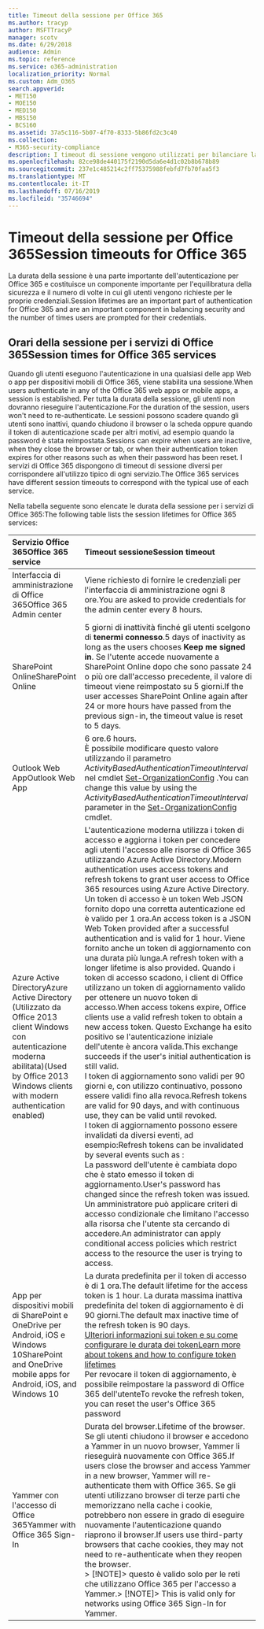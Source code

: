 ```yaml
---
title: Timeout della sessione per Office 365
ms.author: tracyp
author: MSFTTracyP
manager: scotv
ms.date: 6/29/2018
audience: Admin
ms.topic: reference
ms.service: o365-administration
localization_priority: Normal
ms.custom: Adm_O365
search.appverid:
- MET150
- MOE150
- MED150
- MBS150
- BCS160
ms.assetid: 37a5c116-5b07-4f70-8333-5b86fd2c3c40
ms.collection:
- M365-security-compliance
description: I timeout di sessione vengono utilizzati per bilanciare la sicurezza e la facilità di accesso nelle app client di Office 365.
ms.openlocfilehash: 82ce98de440175f2190d5da6e4d1c02b8b678b89
ms.sourcegitcommit: 237e1c485214c2ff75375988febfd7fb70faa5f3
ms.translationtype: MT
ms.contentlocale: it-IT
ms.lasthandoff: 07/16/2019
ms.locfileid: "35746694"
---
```

# <a name="session-timeouts-for-office-365"></a><span data-ttu-id="b35c0-103">Timeout della sessione per Office 365</span><span class="sxs-lookup"><span data-stu-id="b35c0-103">Session timeouts for Office 365</span></span>

<span data-ttu-id="b35c0-104">La durata della sessione è una parte importante dell'autenticazione per Office 365 e costituisce un componente importante per l'equilibratura della sicurezza e il numero di volte in cui gli utenti vengono richieste per le proprie credenziali.</span><span class="sxs-lookup"><span data-stu-id="b35c0-104">Session lifetimes are an important part of authentication for Office 365 and are an important component in balancing security and the number of times users are prompted for their credentials.</span></span>
  
## <a name="session-times-for-office-365-services"></a><span data-ttu-id="b35c0-105">Orari della sessione per i servizi di Office 365</span><span class="sxs-lookup"><span data-stu-id="b35c0-105">Session times for Office 365 services</span></span>

<span data-ttu-id="b35c0-106">Quando gli utenti eseguono l'autenticazione in una qualsiasi delle app Web o app per dispositivi mobili di Office 365, viene stabilita una sessione.</span><span class="sxs-lookup"><span data-stu-id="b35c0-106">When users authenticate in any of the Office 365 web apps or mobile apps, a session is established.</span></span> <span data-ttu-id="b35c0-107">Per tutta la durata della sessione, gli utenti non dovranno rieseguire l'autenticazione.</span><span class="sxs-lookup"><span data-stu-id="b35c0-107">For the duration of the session, users won't need to re-authenticate.</span></span> <span data-ttu-id="b35c0-108">Le sessioni possono scadere quando gli utenti sono inattivi, quando chiudono il browser o la scheda oppure quando il token di autenticazione scade per altri motivi, ad esempio quando la password è stata reimpostata.</span><span class="sxs-lookup"><span data-stu-id="b35c0-108">Sessions can expire when users are inactive, when they close the browser or tab, or when their authentication token expires for other reasons such as when their password has been reset.</span></span> <span data-ttu-id="b35c0-109">I servizi di Office 365 dispongono di timeout di sessione diversi per corrispondere all'utilizzo tipico di ogni servizio.</span><span class="sxs-lookup"><span data-stu-id="b35c0-109">The Office 365 services have different session timeouts to correspond with the typical use of each service.</span></span>
  
<span data-ttu-id="b35c0-110">Nella tabella seguente sono elencate le durata della sessione per i servizi di Office 365:</span><span class="sxs-lookup"><span data-stu-id="b35c0-110">The following table lists the session lifetimes for Office 365 services:</span></span>
  
|<span data-ttu-id="b35c0-111">**Servizio Office 365**</span><span class="sxs-lookup"><span data-stu-id="b35c0-111">**Office 365 service**</span></span>|<span data-ttu-id="b35c0-112">**Timeout sessione**</span><span class="sxs-lookup"><span data-stu-id="b35c0-112">**Session timeout**</span></span>|
|:-----|:-----|
|<span data-ttu-id="b35c0-113">Interfaccia di amministrazione di Office 365</span><span class="sxs-lookup"><span data-stu-id="b35c0-113">Office 365 Admin center</span></span>  <br/> |<span data-ttu-id="b35c0-114">Viene richiesto di fornire le credenziali per l'interfaccia di amministrazione ogni 8 ore.</span><span class="sxs-lookup"><span data-stu-id="b35c0-114">You are asked to provide credentials for the admin center every 8 hours.</span></span>  <br/> |
|<span data-ttu-id="b35c0-115">SharePoint Online</span><span class="sxs-lookup"><span data-stu-id="b35c0-115">SharePoint Online</span></span>  <br/> |<span data-ttu-id="b35c0-116">5 giorni di inattività finché gli utenti scelgono di **tenermi connesso**.</span><span class="sxs-lookup"><span data-stu-id="b35c0-116">5 days of inactivity as long as the users chooses **Keep me signed in**.</span></span> <span data-ttu-id="b35c0-117">Se l'utente accede nuovamente a SharePoint Online dopo che sono passate 24 o più ore dall'accesso precedente, il valore di timeout viene reimpostato su 5 giorni.</span><span class="sxs-lookup"><span data-stu-id="b35c0-117">If the user accesses SharePoint Online again after 24 or more hours have passed from the previous sign-in, the timeout value is reset to 5 days.</span></span>  <br/> |
|<span data-ttu-id="b35c0-118">Outlook Web App</span><span class="sxs-lookup"><span data-stu-id="b35c0-118">Outlook Web App</span></span>  <br/> |<span data-ttu-id="b35c0-119">6 ore.</span><span class="sxs-lookup"><span data-stu-id="b35c0-119">6 hours.</span></span>  <br/> <span data-ttu-id="b35c0-120">È possibile modificare questo valore utilizzando il parametro _ActivityBasedAuthenticationTimeoutInterval_ nel cmdlet [Set-OrganizationConfig](https://go.microsoft.com/fwlink/p/?LinkId=615378) .</span><span class="sxs-lookup"><span data-stu-id="b35c0-120">You can change this value by using the  _ActivityBasedAuthenticationTimeoutInterval_ parameter in the [Set-OrganizationConfig](https://go.microsoft.com/fwlink/p/?LinkId=615378) cmdlet.</span></span>  <br/> |
|<span data-ttu-id="b35c0-121">Azure Active Directory</span><span class="sxs-lookup"><span data-stu-id="b35c0-121">Azure Active Directory</span></span>  <br/> <span data-ttu-id="b35c0-122">(Utilizzato da Office 2013 client Windows con autenticazione moderna abilitata)</span><span class="sxs-lookup"><span data-stu-id="b35c0-122">(Used by Office 2013 Windows clients with modern authentication enabled)</span></span>  <br/> | <span data-ttu-id="b35c0-123">L'autenticazione moderna utilizza i token di accesso e aggiorna i token per concedere agli utenti l'accesso alle risorse di Office 365 utilizzando Azure Active Directory.</span><span class="sxs-lookup"><span data-stu-id="b35c0-123">Modern authentication uses access tokens and refresh tokens to grant user access to Office 365 resources using Azure Active Directory.</span></span> <span data-ttu-id="b35c0-124">Un token di accesso è un token Web JSON fornito dopo una corretta autenticazione ed è valido per 1 ora.</span><span class="sxs-lookup"><span data-stu-id="b35c0-124">An access token is a JSON Web Token provided after a successful authentication and is valid for 1 hour.</span></span> <span data-ttu-id="b35c0-125">Viene fornito anche un token di aggiornamento con una durata più lunga.</span><span class="sxs-lookup"><span data-stu-id="b35c0-125">A refresh token with a longer lifetime is also provided.</span></span> <span data-ttu-id="b35c0-126">Quando i token di accesso scadono, i client di Office utilizzano un token di aggiornamento valido per ottenere un nuovo token di accesso.</span><span class="sxs-lookup"><span data-stu-id="b35c0-126">When access tokens expire, Office clients use a valid refresh token to obtain a new access token.</span></span> <span data-ttu-id="b35c0-127">Questo Exchange ha esito positivo se l'autenticazione iniziale dell'utente è ancora valida.</span><span class="sxs-lookup"><span data-stu-id="b35c0-127">This exchange succeeds if the user's initial authentication is still valid.</span></span>  <br/>  <span data-ttu-id="b35c0-128">I token di aggiornamento sono validi per 90 giorni e, con utilizzo continuativo, possono essere validi fino alla revoca.</span><span class="sxs-lookup"><span data-stu-id="b35c0-128">Refresh tokens are valid for 90 days, and with continuous use, they can be valid until revoked.</span></span>  <br/>  <span data-ttu-id="b35c0-129">I token di aggiornamento possono essere invalidati da diversi eventi, ad esempio:</span><span class="sxs-lookup"><span data-stu-id="b35c0-129">Refresh tokens can be invalidated by several events such as :</span></span>  <br/>  <span data-ttu-id="b35c0-130">La password dell'utente è cambiata dopo che è stato emesso il token di aggiornamento.</span><span class="sxs-lookup"><span data-stu-id="b35c0-130">User's password has changed since the refresh token was issued.</span></span>  <br/>  <span data-ttu-id="b35c0-131">Un amministratore può applicare criteri di accesso condizionale che limitano l'accesso alla risorsa che l'utente sta cercando di accedere.</span><span class="sxs-lookup"><span data-stu-id="b35c0-131">An administrator can apply conditional access policies which restrict access to the resource the user is trying to access.</span></span>  <br/> |
|<span data-ttu-id="b35c0-132">App per dispositivi mobili di SharePoint e OneDrive per Android, iOS e Windows 10</span><span class="sxs-lookup"><span data-stu-id="b35c0-132">SharePoint and OneDrive mobile apps for Android, iOS, and Windows 10</span></span>  <br/> |<span data-ttu-id="b35c0-133">La durata predefinita per il token di accesso è di 1 ora.</span><span class="sxs-lookup"><span data-stu-id="b35c0-133">The default lifetime for the access token is 1 hour.</span></span> <span data-ttu-id="b35c0-134">La durata massima inattiva predefinita del token di aggiornamento è di 90 giorni.</span><span class="sxs-lookup"><span data-stu-id="b35c0-134">The default max inactive time of the refresh token is 90 days.</span></span>  <br/> [<span data-ttu-id="b35c0-135">Ulteriori informazioni sui token e su come configurare le durata dei token</span><span class="sxs-lookup"><span data-stu-id="b35c0-135">Learn more about tokens and how to configure token lifetimes</span></span>](https://docs.microsoft.com/en-us/azure/active-directory/active-directory-configurable-token-lifetimes) <br/> <span data-ttu-id="b35c0-136">Per revocare il token di aggiornamento, è possibile reimpostare la password di Office 365 dell'utente</span><span class="sxs-lookup"><span data-stu-id="b35c0-136">To revoke the refresh token, you can reset the user's Office 365 password</span></span>  <br/> |
|<span data-ttu-id="b35c0-137">Yammer con l'accesso di Office 365</span><span class="sxs-lookup"><span data-stu-id="b35c0-137">Yammer with Office 365 Sign-In</span></span>  <br/> |<span data-ttu-id="b35c0-138">Durata del browser.</span><span class="sxs-lookup"><span data-stu-id="b35c0-138">Lifetime of the browser.</span></span> <span data-ttu-id="b35c0-139">Se gli utenti chiudono il browser e accedono a Yammer in un nuovo browser, Yammer li rieseguirà nuovamente con Office 365.</span><span class="sxs-lookup"><span data-stu-id="b35c0-139">If users close the browser and access Yammer in a new browser, Yammer will re-authenticate them with Office 365.</span></span> <span data-ttu-id="b35c0-140">Se gli utenti utilizzano browser di terze parti che memorizzano nella cache i cookie, potrebbero non essere in grado di eseguire nuovamente l'autenticazione quando riaprono il browser.</span><span class="sxs-lookup"><span data-stu-id="b35c0-140">If users use third-party browsers that cache cookies, they may not need to re-authenticate when they reopen the browser.</span></span>  <br/> <span data-ttu-id="b35c0-141">> [!NOTE]> questo è valido solo per le reti che utilizzano Office 365 per l'accesso a Yammer.</span><span class="sxs-lookup"><span data-stu-id="b35c0-141">> [!NOTE]> This is valid only for networks using Office 365 Sign-In for Yammer.</span></span>           |
   

